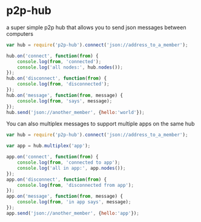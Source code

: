 # p2p-hub

a super simple p2p hub that allows you to send json messages between computers

``` js
var hub = require('p2p-hub').connect('json://address_to_a_member');

hub.on('connect', function(from) {
	console.log(from, 'connected');
	console.log('all nodes:', hub.nodes());
});
hub.on('disconnect', function(from) {
	console.log(from, 'disconnected');
});
hub.on('message', function(from, message) {
	console.log(from, 'says', message);
});
hub.send('json://another_member', {hello:'world'});

```

You can also multiplex messages to support multiple apps on the same hub

``` js
var hub = require('p2p-hub').connect('json://address_to_a_member');

var app = hub.multiplex('app');

app.on('connect', function(from) {
	console.log(from, 'connected to app');
	console.log('all in app:', app.nodes());
});
app.on('disconnect', function(from) {
	console.log(from, 'disconnected from app');
});
app.on('message', function(from, message) {
	console.log(from, 'in app says', message);
});
app.send('json://another_member', {hello:'app'});

```